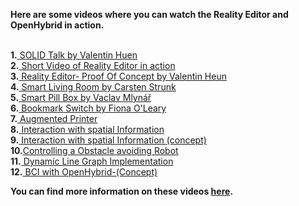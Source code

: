<b> Here are some videos where you can watch the Reality Editor and OpenHybrid in action. </b> <br><br>

**1.**<a href="http://openhybrid.org/solid.html"> SOLID Talk by Valentin Huen </a><br>
**2.**<a href="https://vimeo.com/133196130"> Short Video of Reality Editor in action </a><br>
**3.**<a href="http://openhybrid.org/reality-editor.html"> Reality Editor- Proof Of Concept by Valentin Heun </a><br>
**4.**<a href="https://youtu.be/ctG1_2qun1s"> Smart Living Room by Carsten Strunk </a><br>
**5.**<a href="https://vimeo.com/155854804"> Smart Pill Box by Vaclav Mlynář </a><br>
**6.**<a href="https://vimeo.com/156018995"> Bookmark Switch by Fiona O'Leary </a><br>
**7.**<a href="https://vimeo.com/155443591"> Augmented Printer</a><br>
**8.**<a href="https://vimeo.com/154935623"> Interaction with spatial Information </a><br>
**9.**<a href="https://vimeo.com/155330983"> Interaction with spatial Information (concept) </a><br>
**10.**<a href="https://youtu.be/PCEunCfCXPY">Controlling a Obstacle avoiding Robot</a><br>
**11.**<a href="https://youtu.be/eGy7I6OP1ew"> Dynamic Line Graph Implementation</a><br>
**12.**<a href="https://youtu.be/KupVqYzv6NU"> BCI with OpenHybrid-(Concept)</a><br>

<b> You can find more information on these videos <a href="http://forum.openhybrid.org/c/ShowTell">here</a>.</b>
